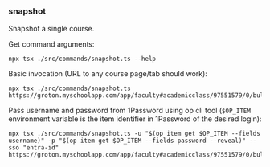 ### snapshot

Snapshot a single course.

Get command arguments:

```
npx tsx ./src/commands/snapshot.ts --help
```

Basic invocation (URL to any course page/tab should work):

```
npx tsx ./src/commands/snapshot.ts https://groton.myschoolapp.com/app/faculty#academicclass/97551579/0/bulletinboard
```

Pass username and password from 1Password using op cli tool (`$OP_ITEM` environment variable is the item identifier in 1Password of the desired login):

```
npx tsx ./src/commands/snapshot.ts -u "$(op item get $OP_ITEM --fields username)" -p "$(op item get $OP_ITEM --fields password --reveal)" --sso "entra-id" https://groton.myschoolapp.com/app/faculty#academicclass/97551579/0/bulletinboard
```

